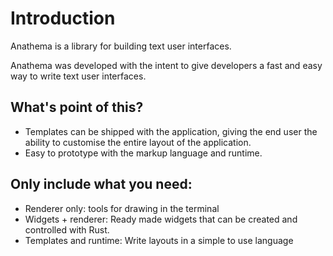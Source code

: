 # Introduction

Anathema is a library for building text user interfaces.

Anathema was developed with the intent to give developers a fast and easy way to
write text user interfaces.

## What's point of this?

* Templates can be shipped with the application, giving the end user the ability
  to customise the entire layout of the application.
* Easy to prototype with the markup language and runtime.

## Only include what you need:
* Renderer only: tools for drawing in the terminal
* Widgets + renderer: Ready made widgets that can be created and controlled with
  Rust.
* Templates and runtime: Write layouts in a simple to use language

